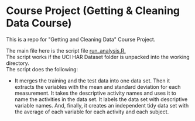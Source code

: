 # Course Project (Getting & Cleaning Data Course)

This is a repo for "Getting and Cleaning Data" Course Project.

The main file here is the script file <a href="https://github.com/sbiryukova/Course-Project-Getting-Cleaning-Data-/blob/master/run_analysis.R">run_analysis.R.</a><br>
The script works if the UCI HAR Dataset folder is unpacked into the working directory.<br>
The script does the following:
<ul><li type=hyph>It merges the training and the test data into one data set.
Then it extracts the variables with the mean and standard deviation for each measurement. 
It takes the descriptive activity names and uses it to name the activities in the data set.
It labels the data set with descriptive variable names. 
And, finally, it creates an independent tidy data set with the average of each variable for each activity and each subject.</ul>

